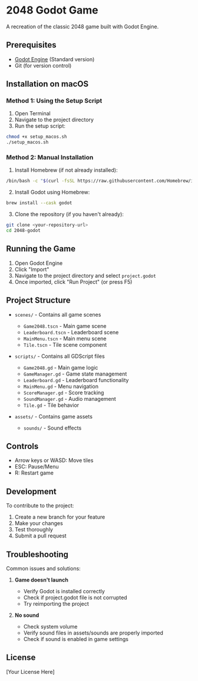 # 2048 Godot Game

A recreation of the classic 2048 game built with Godot Engine.

## Prerequisites

- [Godot Engine](https://godotengine.org/download) (Standard version)
- Git (for version control)

## Installation on macOS

### Method 1: Using the Setup Script

1. Open Terminal
2. Navigate to the project directory
3. Run the setup script:
```bash
chmod +x setup_macos.sh
./setup_macos.sh
```

### Method 2: Manual Installation

1. Install Homebrew (if not already installed):
```bash
/bin/bash -c "$(curl -fsSL https://raw.githubusercontent.com/Homebrew/install/HEAD/install.sh)"
```

2. Install Godot using Homebrew:
```bash
brew install --cask godot
```

3. Clone the repository (if you haven't already):
```bash
git clone <your-repository-url>
cd 2048-godot
```

## Running the Game

1. Open Godot Engine
2. Click "Import"
3. Navigate to the project directory and select `project.godot`
4. Once imported, click "Run Project" (or press F5)

## Project Structure

- `scenes/` - Contains all game scenes
  - `Game2048.tscn` - Main game scene
  - `Leaderboard.tscn` - Leaderboard scene
  - `MainMenu.tscn` - Main menu scene
  - `Tile.tscn` - Tile scene component

- `scripts/` - Contains all GDScript files
  - `Game2048.gd` - Main game logic
  - `GameManager.gd` - Game state management
  - `Leaderboard.gd` - Leaderboard functionality
  - `MainMenu.gd` - Menu navigation
  - `ScoreManager.gd` - Score tracking
  - `SoundManager.gd` - Audio management
  - `Tile.gd` - Tile behavior

- `assets/` - Contains game assets
  - `sounds/` - Sound effects

## Controls

- Arrow keys or WASD: Move tiles
- ESC: Pause/Menu
- R: Restart game

## Development

To contribute to the project:

1. Create a new branch for your feature
2. Make your changes
3. Test thoroughly
4. Submit a pull request

## Troubleshooting

Common issues and solutions:

1. **Game doesn't launch**
   - Verify Godot is installed correctly
   - Check if project.godot file is not corrupted
   - Try reimporting the project

2. **No sound**
   - Check system volume
   - Verify sound files in assets/sounds are properly imported
   - Check if sound is enabled in game settings

## License

[Your License Here] 